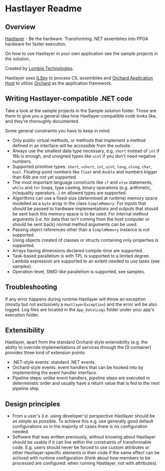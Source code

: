 # Hastlayer Readme



## Overview

[Hastlayer](http://www.hastlayer.com/) - Be the hardware. Transforming .NET assemblies into FPGA hardware for faster execution.

On how to use Hastlayer in your own application see the sample projects in the solution.

Created by [Lombiq Technologies](http://lombiq.com/). 

Hastlayer uses [ILSpy](http://ilspy.net/) to process CIL assemblies and [Orchard Application Host](http://orchardapphost.codeplex.com/) to utilize [Orchard](http://orchard.codeplex.com/) as the application framework.


## Writing Hastlayer-compatible .NET code

Take a look at the sample projects in the Sample solution folder. Those are there to give you a general idea how Hastlayer-compatible code looks like, and they're thoroughly documented.

Some general constraints you have to keep in mind:

- Only public virtual methods, or methods that implement a method defined in an interface will be accessible from the outside.
- Always use the smallest data type necessary, e.g. `short` instead of `int` if 16b is enough, and unsigned types like `uint` if you don't need negative numbers.
- Supported primitive types: `short`, `ushort`, `int`, `uint`, `long`, `ulong`, `char`, `bool`.  Floating-point numbers like `float` and `double` and numbers bigger than 64b are not yet supported.
- The most important language constructs like `if` and `else` statements, `while` and `for` loops, type casting, binary operations (e.g. arithmetic, in/equality operators...) on allowed types are supported.
- Algorithms can use a fixed-size (determined at runtime) memory space modelled as a `byte` array in the class `SimpleMemory`. For inputs that should be passed to hardware implementations and outputs that should be sent back this memory space is to be used. For internal method arguments (i.e. for data that isn't coming from the host computer or should be sent back) normal method arguments can be used.
- Passing object references other than a `SimpleMemory` instance is not supported.
- Using objects created of classes or structs containing only properties is supported.
- Arrays having dimensions declared compile-time are supported.
- Task-based parallelism is with TPL is supported to a limited degree. Lambda expression are supported to an extent needed to use tasks (see samples).
- Operation-level, SIMD-like parallelism is supported, see samples.


## Troubleshooting

If any error happens during runtime Hastlayer will throw an exception (mostly but not exclusively a `HastlayerException`) and the error will be also logged. Log files are located in the `App_Data\Logs` folder under your app's execution folder.


## Extensibility

Hastlayer, apart from the standard Orchard-style extensibility (e.g. the ability to override implementations of services through the DI container) provides three kind of extension points:

- .NET-style events: standard .NET events.
- Orchard-style events: event handlers that can be hooked into by implementing the event handler interface.
- Pipeline steps: unlike event handlers, pipeline steps are executed in deterministic order and usually have a return value that is fed to the next pipeline step.


## Design principles

- From a user's (i.e. using developer's) perspective Hastlayer should be as simple as possible. To achieve this e.g. use generally good default configurations so in the majority of cases there is no configuration needed.
- Software that was written previously, without knowing about Hastlayer should be usable if it can live within the constraints of transformable code. E.g. users should never be forced to use custom attributes or other Hastlayer-specific elements in their code if the same effect can be achived with runtime configuration (think about how members to be processed are configured: when running Hastlayer, not with attributes).
